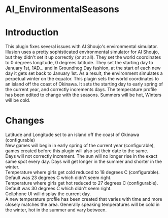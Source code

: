 # AI_EnvironmentalSeasons

# Introduction
This plugin fixes several issues with AI Shoujo's environmental simulator.  Illusion uses a pretty sophisticated environmental simulator for AI Shoujo, but they didn't set it up correctly (or at all).  They set the world coordinates to 0 degrees longitude, 0 degrees latitude.  They set the starting day to January 1st, 1AD... and in Groundhog Day fashion, at the start of each new day it gets set back to January 1st. As a result, the environment simulates a perpetual winter on the equator. This plugin sets the world coordinates to an island off the coast of Okinawa.  It sets the starting day to early spring of the current year, and correctly increments days.  The temperature profile has been edited to change with the seasons.  Summers will be hot, Winters will be cold.

# Changes
Latitude and Longitude set to an island off the coast of Okinawa (configurable)<br>
New games will begin in early spring of the current year (configurable), games created before this plugin will also set their date to the same.<br>
Days will not correctly increment.  The sun will no longer rise in the exact same spot every day.  Days will get longer in the summer and shorter in the winter.<br>
Temperature where girls get cold reduced to 18 degrees C (configurable).  Default was 23 degrees C which didn't seem right.<br>
Temperature where girls get hot reduced to 27 degrees C (configurable).  Default was 30 degrees C which didn't seem right.<br>
Cellphone UI will display the current day.<br>
A new temperature profile has been created that varies with time and more closely matches the area.  Generally speaking temperatures will be cold in the winter, hot in the summer and vary between.<br>
